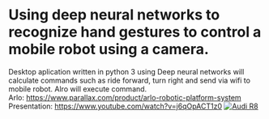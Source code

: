 # Using deep neural networks to recognize hand gestures to control a mobile robot using a camera.
Desktop aplication written in python 3 using Deep neural networks will calculate commands such as ride forward, turn right and send via wifi to mobile robot. Alro will execute command. </br>
Arlo: https://www.parallax.com/product/arlo-robotic-platform-system
Presentation: https://www.youtube.com/watch?v=j6qOpACT1z0
[![Audi R8](https://www.androidpolice.com/wp-content/uploads/2013/02/nexusae0_130.png)](https://www.youtube.com/watch?v=j6qOpACT1z0 "Presentation")
